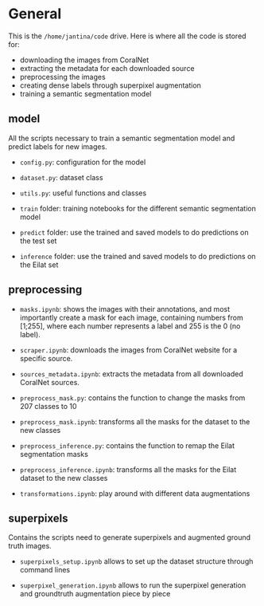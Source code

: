 # General

This is the `/home/jantina/code` drive. Here is where all the code is stored for:

- downloading the images from CoralNet
- extracting the metadata for each downloaded source
- preprocessing the images
- creating dense labels through superpixel augmentation
- training a semantic segmentation model


## model

All the scripts necessary to train a semantic segmentation model and predict labels for new images.

- `config.py`: configuration for the model

- `dataset.py`: dataset class

- `utils.py`: useful functions and classes

- `train` folder: training notebooks for the different semantic segmentation model

- `predict` folder: use the trained and saved models to do predictions on the test set

- `inference` folder:  use the trained and saved models to do predictions on the Eilat set
    
    
## preprocessing

- `masks.ipynb`: shows the images with their annotations, and most importantly create
a mask for each image, containing numbers from [1;255],
where each number represents a label and 255 is the 0 (no label).

- `scraper.ipynb`: downloads the images from CoralNet website for a specific source.

- `sources_metadata.ipynb`: extracts the metadata from all downloaded CoralNet sources.

- `preprocess_mask.py`: contains the function to change the masks from 207 classes to 10

- `preprocess_mask.ipynb`: transforms all the masks for the dataset to the new classes

- `preprocess_inference.py`: contains the function to remap the Eilat segmentation masks

- `preprocess_inference.ipynb`: transforms all the masks for the Eilat dataset to the new classes

- `transformations.ipynb`: play around with different data augmentations


## superpixels

Contains the scripts need to generate superpixels and augmented ground truth images.

- `superpixels_setup.ipynb` allows to set up the dataset structure through command lines

- `superpixel_generation.ipynb` allows to run the superpixel generation and groundtruth augmentation piece by piece